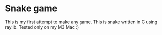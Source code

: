 # Snake game

This is my first attempt to make any game. This is snake written in C using raylib. 
Tested only on my M3 Mac :)
